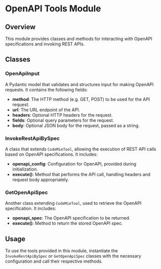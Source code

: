 # OpenAPI Tools Module

## Overview
This module provides classes and methods for interacting with OpenAPI specifications and invoking REST APIs.

## Classes

### OpenApiInput
A Pydantic model that validates and structures input for making OpenAPI requests. It contains the following fields:
- **method**: The HTTP method (e.g. GET, POST) to be used for the API request.
- **url**: The URL endpoint of the API.
- **headers**: Optional HTTP headers for the request.
- **fields**: Optional query parameters for the request.
- **body**: Optional JSON body for the request, passed as a string.

### InvokeRestApiBySpec
A class that extends `CodeMieTool`, allowing the execution of REST API calls based on OpenAPI specifications. It includes:
- **openapi_config**: Configuration for OpenAPI, provided during initialization.
- **execute()**: Method that performs the API call, handling headers and request body appropriately.

### GetOpenApiSpec
Another class extending `CodeMieTool`, used to retrieve the OpenAPI specification. It includes:
- **openapi_spec**: The OpenAPI specification to be returned.
- **execute()**: Method to return the stored OpenAPI spec.

## Usage
To use the tools provided in this module, instantiate the `InvokeRestApiBySpec` or `GetOpenApiSpec` classes with the necessary configuration and call their respective methods.